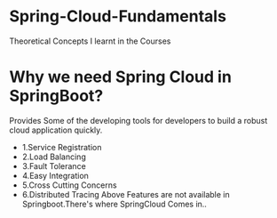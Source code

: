 # Spring-Cloud-Fundamentals
Theoretical Concepts I learnt in the Courses

# Why we need Spring Cloud in SpringBoot?
Provides Some of the developing tools for developers to build a robust cloud application quickly.
 - 1.Service Registration
 - 2.Load Balancing
 - 3.Fault Tolerance
 - 4.Easy Integration
 - 5.Cross Cutting Concerns
 - 6.Distributed Tracing
     Above Features are not available in Springboot.There's where SpringCloud Comes in..
